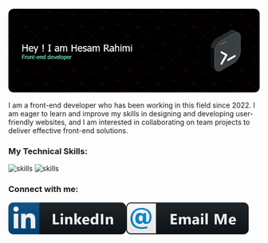 ![Header](./github-header.png)

<p align="start">I am a front-end developer who has been working in this field since 2022. I am eager to learn and improve my skills in designing and developing user-friendly websites, and I am interested in collaborating on team projects to deliver effective front-end solutions.</p>

<h3 align="left">My Technical Skills:</h3>
  <img alt="skills" src="https://skillicons.dev/icons?i=js,react,nextjs,ts,redux,tailwind,bootstrap" />
  <img alt="skills" src="https://skillicons.dev/icons?i=vite,css,html,git,github,postman,vscode" />

<h3 align="left">Connect with me:</h3>
<p align="left" style="display: flex; align-items:center">
  
<a href="https://www.linkedin.com/in/hesam-rahimi" target="_blank" >
  <img align="center" src="https://github.com/MikeCodesDotNET/ColoredBadges/blob/master/svg/social/linkedin.svg" alt="linkedin"/>
</a>
  
<a href="mailto:hesam82rhm@gmail.com" target="_blank" >
  <img align="center" src="https://github.com/MikeCodesDotNET/ColoredBadges/blob/master/svg/social/email_me.svg" alt="email"/>
</a>
<!--START_SECTION:waka-->

<!--END_SECTION:waka-->
